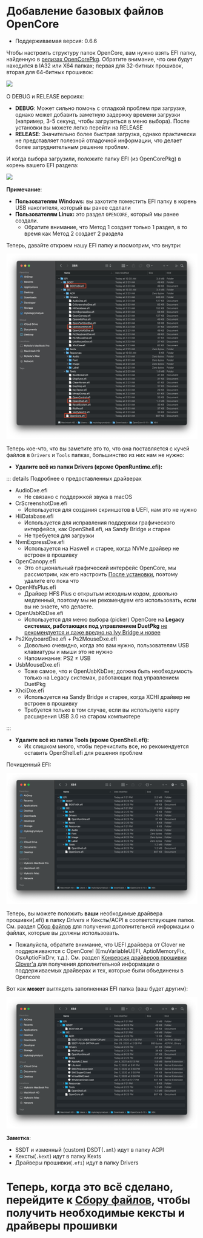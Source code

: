 # Добавление базовых файлов OpenCore

* Поддерживаемая версия: 0.6.6

Чтобы настроить структуру папок OpenCore, вам нужно взять EFI папку, найденную в [релизах OpenCorePkg](https://github.com/acidanthera/OpenCorePkg/releases/). Обратите внимание, что они будут находится в IA32 или X64 папках; первая для 32-битных прошивок, вторая для 64-битных прошивок:

![](../../img/installer-guide/opencore-efi-md/ia32-x64.png)

О DEBUG и RELEASE версиях:

* **DEBUG**: Может сильно помочь с отладкой проблем при загрузке, однако может добавить заметную задержку времени загрузки (например, 3-5 секунд, чтобы загрузиться в меню выбора). После установки вы можете легко перейти на RELEASE
* **RELEASE**: Значительно более быстрая загрузка, однако практически не представляет полезной отладочной информации, что делает более затруднительным решение проблем.

И когда выбора загрузили, положите папку EFI (из OpenCorePkg) в корень вашего EFI раздела:

![](../../img/installer-guide/opencore-efi-md/efi-moved.png)

**Примечание**:

* **Пользователям Windows:** вы захотите поместить EFI папку в корень USB накопителя, который вы ранее сделали
* **Пользователям Linux:** это раздел `OPENCORE`, который мы ранее создали.
  * Обратите внимание, что Метод 1 создает только 1 раздел, в то время как Метод 2 создает 2 раздела

Теперь, давайте откроем нашу EFI папку и посмотрим, что внутри:

![base EFI folder](../../img/installer-guide/opencore-efi-md/base-efi.png)

Теперь кое-что, что вы заметите это то, что она поставляется с кучей файлов в `Drivers` и `Tools` папках, большинство из них нам не нужно:

* **Удалите всё из папки Drivers (кроме OpenRuntime.efi):**

::: details Подробнее о предоставленных драйверах

* AudioDxe.efi
  * Не связано с поддержкой звука в macOS
* CrScreenshotDxe.efi
  * Используется для создания скриншотов в UEFI, нам это не нужно
* HiiDatabase.efi
  * Используется для исправления поддержки графического интерфейса, как OpenShell.efi, на Sandy Bridge и старее
  * Не требуется для загрузки
* NvmExpressDxe.efi
  * Используется на Haswell и старее, когда NVMe драйвер не встроен в прошивку
* OpenCanopy.efi
  * Это опциональный графический интерфейс OpenCore, мы рассмотрим, как его настроить [После установки](https://dortania.github.io/OpenCore-Post-Install/cosmetic/gui.html), поэтому удалите его пока что
* OpenHfsPlus.efi
  * Драйвер HFS Plus с открытым исходным кодом, довольно медленный, поэтому мы не рекомендуем его использовать, если вы не знаете, что делаете.
* OpenUsbKbDxe.efi
  * Используется для меню выбора (picker) OpenCore на **Legacy системах, работающих под управлением DuetPkg** [не рекомендуется и даже вредно на Ivy Bridge и новее](https://applelife.ru/threads/opencore-obsuzhdenie-i-ustanovka.2944066/page-176#post-856653)
* Ps2KeyboardDxe.efi + Ps2MouseDxe.efi
  * Довольно очевидно, когда это вам нужно, пользователям USB клавиатуры и мыши это не нужно
  * Напоминание: PS2 ≠ USB
* UsbMouseDxe.efi
  * Тоже самое, что и OpenUsbKbDxe; должна быть необходимость только на Legacy системах, работающих под управлением DuetPkg
* XhciDxe.efi
  * Используется на Sandy Bridge и старее, когда XCHI драйвер не встроен в прошивку
  * Требуется только в том случае, если вы используете карту расширения USB 3.0 на старом компьютере

:::

* **Удалите всё из папки Tools (кроме OpenShell.efi):**
  * Их слишком много, чтобы перечислить все, но рекомендуется оставить OpenShell.efi для решения проблем

Почищенный EFI:

![Clean EFI](../../img/installer-guide/opencore-efi-md/clean-efi.png)

Теперь, вы можете положить **ваши** необходимые драйвера прошивки(.efi) в папку _Drivers_ и Кексты/ACPI в соответствующие папки. См. раздел [Сбор файлов](../ktext.md) для получения дополнительной информации о файлах, которые вы должны использовать.

* Пожалуйста, обратите внимание, что UEFI драйвера от Clover не поддерживаются с OpenCore! (EmuVariableUEFI, AptioMemoryFix, OsxAptioFixDrv, т.д.). См. раздел [Конверсия драйверов прошивки Clover'a](https://github.com/dortania/OpenCore-Install-Guide/blob/master/clover-conversion/clover-efi.md) для получения дополнительной информации о поддерживаемых драйверах и тех, которые были объединены в Opencore

Вот как **может** выглядеть заполненная EFI папка (ваш будет другим):

![Populated EFI folder](../../img/installer-guide/opencore-efi-md/populated-efi.png)

**Заметка**:

* SSDT и изменный (custom) DSDT(`.aml`) идут в папку ACPI
* Кексты(`.kext`) идут в папку Kexts
* Драйверы прошивки(`.efi`) идут в папку Drivers

# Теперь, когда это всё сделано, перейдите к [Сбору файлов](../ktext.md), чтобы получить необходимые кексты и драйверы прошивки
